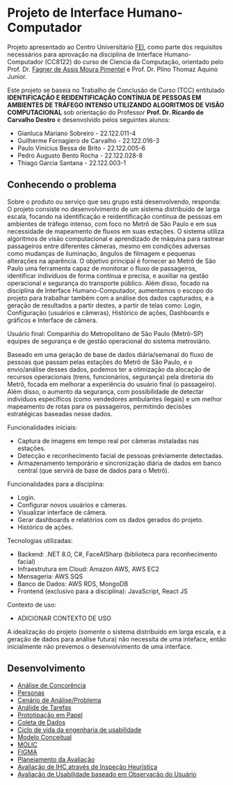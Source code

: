 # Projeto de Interface Humano-Computador

Projeto apresentado ao Centro Universitário [FEI](https://portal.fei.edu.br/), como parte dos requisitos necessários para aprovação na disciplina de Interface Humano-Computador (CC8122) do curso de Ciencia da Computação, orientado pelo Prof. Dr. [Fagner de Assis Moura Pimentel](https://github.com/fagnerpimentel) e Prof. Dr. Plino Thomaz Aquino Junior.

Este projeto se baseia no Trabalho de Conclusão de Curso (TCC) entitulado **IDENTIFICAÇÃO E REIDENTIFICAÇÃO CONTÍNUA DE PESSOAS EM AMBIENTES DE TRÁFEGO INTENSO UTILIZANDO ALGORITMOS DE VISÃO COMPUTACIONAL** sob orientação do Professor **Prof. Dr. Ricardo de Carvalho Destro** e desenvolvido pelos seguintes alunos:

- Gianluca Mariano Sobreiro - 22.122.011-4
- Guilherme Fornagiero de Carvalho - 22.122.016-3
- Paulo Vinícius Bessa de Brito - 22.122.005-6
- Pedro Augusto Bento Rocha - 22.122.028-8
- Thiago Garcia Santana - 22.122.003-1

## Conhecendo o problema

Sobre o produto ou serviço que seu grupo está desenvolvendo, responda:
O projeto consiste no desenvolvimento de um sistema distribuído de larga escala, focando na identificação e reidentificação contínua de pessoas em ambientes de tráfego intenso, com foco no Metrô de São Paulo e em sua necessidade de mapeamento de fluxos em suas estações. O sistema utiliza algoritmos de visão computacional e aprendizado de máquina para rastrear passageiros entre diferentes câmeras, mesmo em condições adversas como mudanças de iluminação, ângulos de filmagem e pequenas alterações na aparência. O objetivo principal é fornecer ao Metrô de São Paulo uma ferramenta capaz de monitorar o fluxo de passageiros, identificar indivíduos de forma contínua e precisa, e auxiliar na gestão operacional e segurança do transporte público. Além disso, focado na disciplina de Interface Humano-Computador, aumentamos o escopo do projeto para trabalhar também com a análise dos dados capturados, e a geração de resultados a partir destes, a partir de telas como: Login, Configuração (usuários e câmeras), Histórico de ações, Dashboards e gráficos e Interface de câmera.

Usuário final: Companhia do Metropolitano de São Paulo (Metrô-SP) equipes de segurança e de gestão operacional do sistema metroviário.

Baseado em uma geração de base de dados diária/semanal do fluxo de pessoas que passam pelas estações do Metrô de São Paulo, e o envio/análise desses dados, podemos ter a otimização da alocação de recursos operacionais (trens, funcionários, segurança) pela diretoria do Metrô, focada em melhorar a experiência do usuário final (o passageiro). Além disso, o aumento da segurança, com possibilidade de detectar indivíduos específicos (como vendedores ambulantes ilegais) e um melhor mapeamento de rotas para os passageiros, permitindo decisões estratégicas baseadas nesse dados.

Funcionalidades iniciais:
- Captura de imagens em tempo real por câmeras instaladas nas estações.
- Detecção e reconhecimento facial de pessoas préviamente detectadas.
- Armazenamento temporário e sincronização diária de dados em banco central (que servirá de base de dados para o Metrô).

Funcionalidades para a disciplina:
- Login.
- Configurar novos usuários e câmeras.
- Visualizar interface de câmera.
- Gerar dashboards e relatórios com os dados gerados do projeto.
- Histórico de ações.

Tecnologias utilizadas:
- Backend: .NET 8.0, C#, FaceAISharp (biblioteca para reconhecimento facial)
- Infraestrutura em Cloud: Amazon AWS, AWS EC2
- Mensageria: AWS SQS
- Banco de Dados: AWS RDS, MongoDB
- Frontend (exclusivo para a disciplina): JavaScript, React JS

Contexto de uso:
- ADICIONAR CONTEXTO DE USO

A idealização do projeto (somente o sistema distribuído em larga escala, e a geração de dados para análise futura) não necessita de uma inteface, então inicialmente não prevemos o desenvolvimento de uma interface.

## Desenvolvimento
- [Análise de Concorência](docs/2_concorencia.md)
- [Personas](docs/3_personas.md)
- [Cenário de Análise/Problema](docs/4_cenarios.md)
- [Análide de Tarefas](docs/5_analise_tarefas.md)
- [Prototipação em Papel]()
- [Coleta de Dados]()
- [Ciclo de vida da engenharia de usabilidade]()
- [Modelo Conceitual]() 
- [MOLIC]()
- [FIGMA]()
- [Planejamento da Avaliação]()
- [Avaliação de IHC através de Inspeção Heurística]()
- [Avaliação de Usabilidade baseado em Observação do Usuário]()
